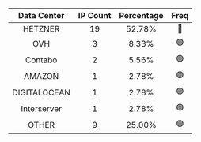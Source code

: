 | Data Center | IP Count | Percentage | Freq |
|:------------:|:--------:|:-----------:|:-----:|
| HETZNER | 19 | 52.78% | 🔴 |
| OVH | 3 | 8.33% | 🟢 |
| Contabo | 2 | 5.56% | 🟢 |
| AMAZON | 1 | 2.78% | 🟢 |
| DIGITALOCEAN | 1 | 2.78% | 🟢 |
| Interserver | 1 | 2.78% | 🟢 |
| OTHER | 9 | 25.00% | 🟢 |